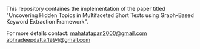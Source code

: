 This repository containes the implementation of the paper titled "Uncovering Hidden Topics in Multifaceted Short Texts using Graph-Based Keyword Extraction Framework".




For more details contact: 
mahatatapan2000@gmail.com 
abhradeepdatta.1994@gmail.com 
